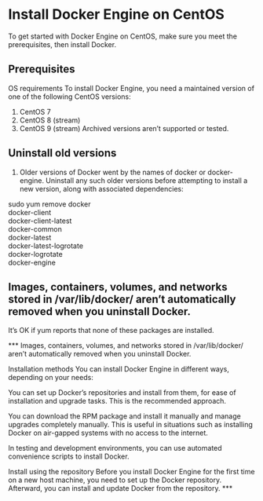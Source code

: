 # Install Docker Engine on CentOS
To get started with Docker Engine on CentOS, make sure you meet the prerequisites, then install Docker.

## Prerequisites
OS requirements
To install Docker Engine, you need a maintained version of one of the following CentOS versions:
1. CentOS 7
2. CentOS 8 (stream)
3. CentOS 9 (stream)
Archived versions aren’t supported or tested.

## Uninstall old versions
1. Older versions of Docker went by the names of docker or docker-engine. Uninstall any such older versions before attempting to install a new version, along with associated dependencies:

 sudo yum remove docker \
                  docker-client \
                  docker-client-latest \
                  docker-common \
                  docker-latest \
                  docker-latest-logrotate \
                  docker-logrotate \
                  docker-engine
                  
## Images, containers, volumes, and networks stored in /var/lib/docker/ aren’t automatically removed when you uninstall Docker.
It’s OK if yum reports that none of these packages are installed.

*** Images, containers, volumes, and networks stored in /var/lib/docker/ aren’t automatically removed when you uninstall Docker.

Installation methods
You can install Docker Engine in different ways, depending on your needs:

You can set up Docker’s repositories and install from them, for ease of installation and upgrade tasks. This is the recommended approach.

You can download the RPM package and install it manually and manage upgrades completely manually. This is useful in situations such as installing Docker on air-gapped systems with no access to the internet.

In testing and development environments, you can use automated convenience scripts to install Docker.

Install using the repository
Before you install Docker Engine for the first time on a new host machine, you need to set up the Docker repository. Afterward, you can install and update Docker from the repository. ***




